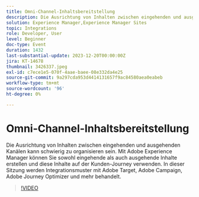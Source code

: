 ```yaml
---
title: Omni-Channel-Inhaltsbereitstellung
description: Die Ausrichtung von Inhalten zwischen eingehenden und ausgehenden Kanälen kann schwierig zu organisieren sein. Mit Adobe Experience Manager können Sie sowohl eingehende als auch ausgehende Inhalte erstellen und diese Inhalte auf der Kunden-Journey verwenden. In dieser Sitzung werden Integrationsmuster mit Adobe Target, Adobe Campaign, Adobe Journey Optimizer und mehr behandelt.
solution: Experience Manager,Experience Manager Sites
topic: Integrations
role: Developer, User
level: Beginner
doc-type: Event
duration: 1432
last-substantial-update: 2023-12-20T00:00:00Z
jira: KT-14678
thumbnail: 3426337.jpeg
exl-id: c7ece1e5-070f-4aae-baee-08e332da4e25
source-git-commit: 9a297cda953d4414131657f9ac84580aea0eabeb
workflow-type: tm+mt
source-wordcount: '96'
ht-degree: 0%

---
```


# Omni-Channel-Inhaltsbereitstellung

Die Ausrichtung von Inhalten zwischen eingehenden und ausgehenden Kanälen kann schwierig zu organisieren sein. Mit Adobe Experience Manager können Sie sowohl eingehende als auch ausgehende Inhalte erstellen und diese Inhalte auf der Kunden-Journey verwenden. In dieser Sitzung werden Integrationsmuster mit Adobe Target, Adobe Campaign, Adobe Journey Optimizer und mehr behandelt.

>[!VIDEO](https://video.tv.adobe.com/v/3455022/?learn=on&captions=ger)
